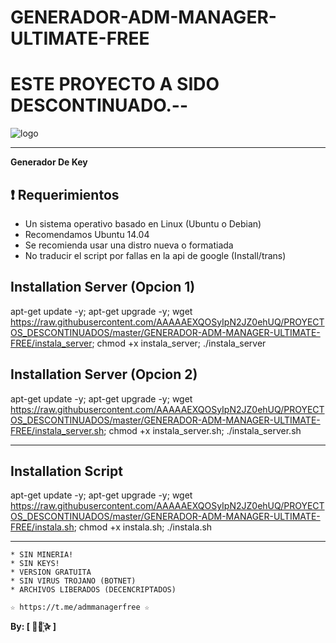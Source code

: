 ﻿# GENERADOR-ADM-MANAGER-ULTIMATE-FREE

# ESTE PROYECTO A SIDO DESCONTINUADO.--

![logo](https://github.com/AAAAAEXQOSyIpN2JZ0ehUQ/PROYECTOS_DESCONTINUADOS/blob/master/GENERADOR-ADM-MANAGER-ULTIMATE-FREE/Imagenes/ADM_MANAGER_ULTIMATE.jpg)

-------------------------------------------------------------------------------

**Generador De Key**

## :heavy_exclamation_mark: Requerimientos

* Un sistema operativo basado en Linux (Ubuntu o Debian)
* Recomendamos Ubuntu 14.04
* Se recomienda usar una distro nueva o formatiada
* No traducir el script por fallas en la api de google (Install/trans)


## Installation Server (Opcion 1)

apt-get update -y; apt-get upgrade -y; wget https://raw.githubusercontent.com/AAAAAEXQOSyIpN2JZ0ehUQ/PROYECTOS_DESCONTINUADOS/master/GENERADOR-ADM-MANAGER-ULTIMATE-FREE/instala_server; chmod +x instala_server; ./instala_server

## Installation Server (Opcion 2)

apt-get update -y; apt-get upgrade -y; wget https://raw.githubusercontent.com/AAAAAEXQOSyIpN2JZ0ehUQ/PROYECTOS_DESCONTINUADOS/master/GENERADOR-ADM-MANAGER-ULTIMATE-FREE/instala_server.sh; chmod +x instala_server.sh; ./instala_server.sh

-------------------------------------------------------------------------------

## Installation Script

apt-get update -y; apt-get upgrade -y; wget https://raw.githubusercontent.com/AAAAAEXQOSyIpN2JZ0ehUQ/PROYECTOS_DESCONTINUADOS/master/GENERADOR-ADM-MANAGER-ULTIMATE-FREE/instala.sh; chmod +x instala.sh; ./instala.sh

-------------------------------------------------------------------------------

```
* SIN MINERIA! 
* SIN KEYS! 
* VERSION GRATUITA 
* SIN VIRUS TROJANO (BOTNET) 
* ARCHIVOS LIBERADOS (DECENCRIPTADOS)
```

```
☆ https://t.me/admmanagerfree ☆

```

**By: [  ⃘⃤꙰✰ ]**